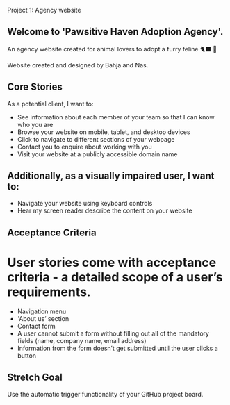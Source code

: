 Project 1: Agency website

## Welcome to 'Pawsitive Haven Adoption Agency'. 
An agency website created for animal lovers to adopt a furry feline 🐈‍⬛ 🐾

Website created and designed by Bahja and Nas. 

## Core Stories 
As a potential client, I want to:
- See information about each member of your team so that I can know who you are
- Browse your website on mobile, tablet, and desktop devices
- Click to navigate to different sections of your webpage
- Contact you to enquire about working with you
- Visit your website at a publicly accessible domain name

## Additionally, as a visually impaired user, I want to:
- Navigate your website using keyboard controls
- Hear my screen reader describe the content on your website

## Acceptance Criteria 
# User stories come with acceptance criteria - a detailed scope of a user’s requirements.
- Navigation menu
- 'About us’ section
- Contact form
- A user cannot submit a form without filling out all of the mandatory fields (name, company name, email address)
- Information from the form doesn’t get submitted until the user clicks a button

## Stretch Goal 
Use the automatic trigger functionality of your GitHub project board.


